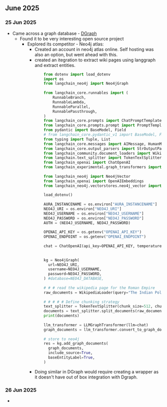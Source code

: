 ## June 2025

### 25 Jun 2025
- Came across a graph database - [DGraph](https://docs.hypermode.com/dgraph/overview)
  - Found it to be very interesting open source project
    - Explored its competitor - Neo4j atlas:
      - Created an account in neo4j atlas online. Self hosting was also an option, but went ahead with this.
      - created an itegration to extract wiki pages using langgraph and extract entities.
          ```python
              from dotenv import load_dotenv  
              import os  
              from langchain_neo4j import Neo4jGraph  
              
              from langchain_core.runnables import (  
                  RunnableBranch,  
                  RunnableLambda,  
                  RunnableParallel,  
                  RunnablePassthrough,  
              )  
              from langchain_core.prompts import ChatPromptTemplate  
              from langchain_core.prompts.prompt import PromptTemplate  
              from pydantic import BaseModel, Field  
              # from langchain_core.pydantic_v1 import BaseModel, Field  
              from typing import Tuple, List  
              from langchain_core.messages import AIMessage, HumanMessage  
              from langchain_core.output_parsers import StrOutputParser  
              from langchain_community.document_loaders import WikipediaLoader  
              from langchain.text_splitter import TokenTextSplitter  
              from langchain_openai import ChatOpenAI  
              from langchain_experimental.graph_transformers import LLMGraphTransformer  
              
              from langchain_neo4j import Neo4jVector  
              from langchain_openai import OpenAIEmbeddings  
              from langchain_neo4j.vectorstores.neo4j_vector import remove_lucene_chars  
              
              load_dotenv()  
              
              AURA_INSTANCENAME = os.environ["AURA_INSTANCENAME"]  
              NEO4J_URI = os.environ["NEO4J_URI"]  
              NEO4J_USERNAME = os.environ["NEO4J_USERNAME"]  
              NEO4J_PASSWORD = os.environ["NEO4J_PASSWORD"]  
              AUTH = (NEO4J_USERNAME, NEO4J_PASSWORD)  
              
              OPENAI_API_KEY = os.getenv("OPENAI_API_KEY")  
              OPENAI_ENDPOINT = os.getenv("OPENAI_ENDPOINT")  
              
              chat = ChatOpenAI(api_key=OPENAI_API_KEY, temperature=0, model="gpt-4o-mini")  
              
              
              kg = Neo4jGraph(  
                url=NEO4J_URI,  
                username=NEO4J_USERNAME,  
                password=NEO4J_PASSWORD,  
              ) #database=NEO4J_DATABASE,  
              
              # # # read the wikipedia page for the Roman Empire  
              raw_documents = WikipediaLoader(query="The Indian Politics").load()  
              
              # # # # # Define chunking strategy  
              text_splitter = TokenTextSplitter(chunk_size=512, chunk_overlap=24)  
              documents = text_splitter.split_documents(raw_documents[:3])  
              print(documents)  
              
              llm_transformer = LLMGraphTransformer(llm=chat)  
              graph_documents = llm_transformer.convert_to_graph_documents(documents)  
              
              # store to neo4j  
              res = kg.add_graph_documents(  
                graph_documents,  
                include_source=True,  
                baseEntityLabel=True,  
              )
          ```
      - Doing similar in DGraph would require creating a wrapper as it doesn't have out of box integration with Dgraph.

### 26 Jun 2025
- 